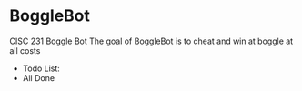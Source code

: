 # BoggleBot
CISC 231 Boggle Bot
 The goal of BoggleBot is to cheat and win at boggle at all costs
+ Todo List:
 + All Done
